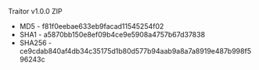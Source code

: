 Traitor v1.0.0 ZIP

* MD5 - f81f0eebae633eb9facad11545254f02
* SHA1 - a5870bb150e8ef09b4ce9e5908a4757b67d37838
* SHA256 - ce9cdab840af4db34c35175d1b80d577b94aab9a8a7a8919e487b998f596243c
